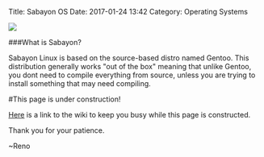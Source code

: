 Title: Sabayon OS
Date: 2017-01-24 13:42
Category: Operating Systems

![](http://sabayon.linuxfreedom.com/images/SabayonLogo2.png)

###What is Sabayon?

Sabayon Linux is based on the source-based distro named Gentoo. This distribution generally works "out of the box" meaning that unlike Gentoo, you dont need to compile everything from source, unless you
are trying to install something that may need compiling. 

#This page is under construction!

[Here](https://wiki.sabayon.org/index.php?title=En:Main_Page) is a link to the wiki to keep you busy while this page is constructed.

Thank you for your patience.

~Reno
